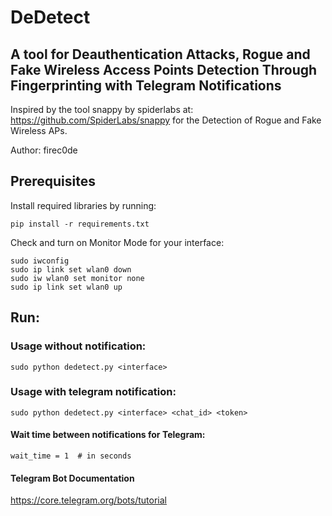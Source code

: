# DeDetect

## A tool for Deauthentication Attacks, Rogue and Fake Wireless Access Points Detection Through Fingerprinting with Telegram Notifications

Inspired by the tool snappy by spiderlabs at: https://github.com/SpiderLabs/snappy for the Detection of Rogue and Fake Wireless APs.

Author: firec0de

## Prerequisites
Install required libraries by running: 
```
pip install -r requirements.txt
```
Check and turn on Monitor Mode for your interface:
```
sudo iwconfig
sudo ip link set wlan0 down
sudo iw wlan0 set monitor none
sudo ip link set wlan0 up
```
## Run: 
### Usage without notification: 
```
sudo python dedetect.py <interface>
```
### Usage with telegram notification:
```
sudo python dedetect.py <interface> <chat_id> <token>
```

#### Wait time between notifications for Telegram:
```
wait_time = 1  # in seconds
```

#### Telegram Bot Documentation
https://core.telegram.org/bots/tutorial
